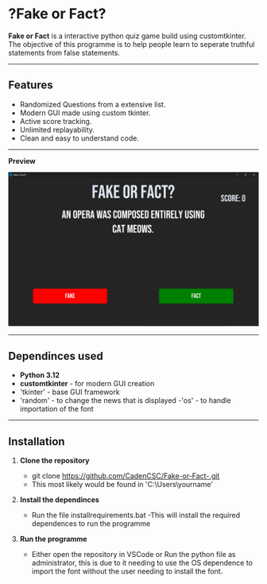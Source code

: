 # ?Fake or Fact?

**Fake or Fact** is a interactive python quiz game build using customtkinter. The objective of this programme is to help people learn to seperate truthful statements from false statements.

---

## Features

 - Randomized Questions from a extensive list.
 - Modern GUI made using custom tkinter.
 - Active score tracking.
 - Unlimited replayability.
 - Clean and easy to understand code.

---

**Preview**

*![alt text](image.png)*

---

## Dependinces used

 - **Python 3.12**
 - **customtkinter** - for modern GUI creation
 - 'tkinter' - base GUI framework
 - 'random' - to change the news that is displayed
 -'os' - to handle importation of the font

 ---

 ## Installation

1.  **Clone the repository**
    - git clone https://github.com/CadenCSC/Fake-or-Fact-.git
    - This most likely would be found in 'C:\Users\yourname'

2. **Install the dependinces**
    - Run the file installrequirements.bat
    -This will install the required dependences to run the programme

3. **Run the programme**

    - Either open the repository in VSCode or Run the python file as administrator, this is due to it needing to use the OS dependence to import the font without the user needing to install the font.
